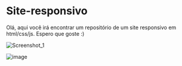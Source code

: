 # Site-responsivo


Olá, aqui você irá encontrar um repositório de um site responsivo em html/css/js. Espero que goste :)

![Screenshot_1](https://github.com/PedroGuimaraez/Site-responsivo/assets/136776348/dc479097-efde-454c-b7fa-89e50c642d68)

![image](https://github.com/PedroGuimaraez/Site-responsivo/assets/136776348/12d95c55-410d-46ea-b35a-4fc7b7d68017)


